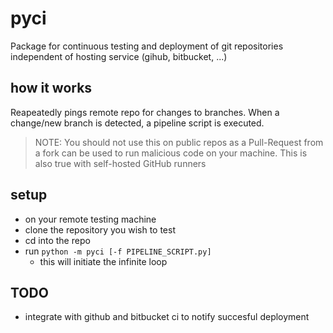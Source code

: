 # pyci
Package for continuous testing and deployment of git repositories independent of hosting service (gihub, bitbucket, ...)

## how it works
Reapeatedly pings remote repo for changes to branches. When a change/new branch is detected, a pipeline script is executed.

> NOTE: You should not use this on public repos as a Pull-Request from a fork can be used to run malicious code on your machine. This is also true with self-hosted GitHub runners


## setup
* on your remote testing machine
* clone the repository you wish to test
* cd into the repo
* run `python -m pyci [-f PIPELINE_SCRIPT.py]`
  * this will initiate the infinite loop

## TODO
* integrate with github and bitbucket ci to notify succesful deployment
